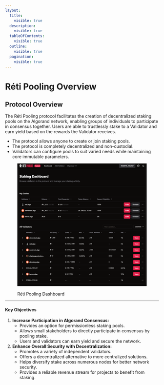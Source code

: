 ```yaml
---
layout:
  title:
    visible: true
  description:
    visible: true
  tableOfContents:
    visible: true
  outline:
    visible: true
  pagination:
    visible: true
---
```


# Réti Pooling Overview

## Protocol Overview

The Réti Pooling protocol facilitates the creation of decentralized staking pools on the Algorand network, enabling groups of individuals to participate in consensus together. Users are able to trustlessly stake to a Validator and earn yield based on the rewards the Validator receives.

* The protocol allows anyone to create or join staking pools.
* The protocol is completely decentralized and non-custodial.
* Validators can configure pools to suit varied needs while maintaining core immutable parameters.

<figure><img src=".gitbook/assets/image.png" alt=""><figcaption><p>Réti Pooling Dashboard</p></figcaption></figure>

***

#### Key Objectives

1. **Increase Participation in Algorand Consensus:**
   * Provides an option for permissionless staking pools.
   * Allows small stakeholders to directly participate in consensus by pooling stake.
   * Users and validators can earn yield and secure the network.
2. **Enhance Overall Security with Decentralization:**
   * Promotes a variety of independent validators.
   * Offers a decentralized alternative to more centralized solutions.
   * Helps diversify stake across numerous nodes for better network security.
   * Provides a reliable revenue stream for projects to benefit from staking.
